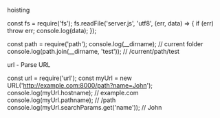 hoisting 

const fs = require('fs');
fs.readFile('server.js', 'utf8', (err, data) => {
  if (err) throw err;
  console.log(data);
});


const path = require('path');
console.log(__dirname);                    // current folder
console.log(path.join(__dirname, 'test')); // /current/path/test


url - Parse URL

const url = require('url');
const myUrl = new URL('http://example.com:8000/path?name=John');
console.log(myUrl.hostname); // example.com
console.log(myUrl.pathname); // /path
console.log(myUrl.searchParams.get('name')); // John

